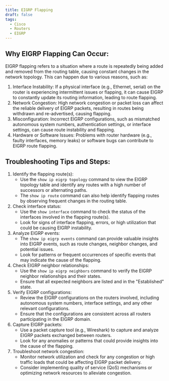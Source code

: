 ```yaml
---
title: EIGRP Flapping
draft: false
tags:
  - Cisco
  - Routers
  - EIGRP
---
```

## Why EIGRP Flapping Can Occur: 

EIGRP flapping refers to a situation where a route is repeatedly being added and removed from the routing table, causing constant changes in the network topology. This can happen due to various reasons, such as:

1. Interface Instability: If a physical interface (e.g., Ethernet, serial) on the router is experiencing intermittent issues or flapping, it can cause EIGRP to constantly update its routing information, leading to route flapping.
2. Network Congestion: High network congestion or packet loss can affect the reliable delivery of EIGRP packets, resulting in routes being withdrawn and re-advertised, causing flapping.
3. Misconfiguration: Incorrect EIGRP configurations, such as mismatched autonomous system numbers, authentication settings, or interface settings, can cause route instability and flapping.
4. Hardware or Software Issues: Problems with router hardware (e.g., faulty interfaces, memory leaks) or software bugs can contribute to EIGRP route flapping.

## Troubleshooting Tips and Steps:

1. Identify the flapping route(s):
    - Use the `show ip eigrp topology` command to view the EIGRP topology table and identify any routes with a high number of successors or alternating paths.
    - The `show ip route` command can also help identify flapping routes by observing frequent changes in the routing table.
2. Check interface status:
    - Use the `show interface` command to check the status of the interfaces involved in the flapping route(s).
    - Look for signs of interface flapping, errors, or high utilization that could be causing EIGRP instability.
3. Analyze EIGRP events:
    - The `show ip eigrp events` command can provide valuable insights into EIGRP events, such as route changes, neighbor changes, and potential issues.
    - Look for patterns or frequent occurrences of specific events that may indicate the cause of the flapping.
4. Check EIGRP neighbor relationships:
    - Use the `show ip eigrp neighbors` command to verify the EIGRP neighbor relationships and their states.
    - Ensure that all expected neighbors are listed and in the "Established" state.
5. Verify EIGRP configurations:
    - Review the EIGRP configurations on the routers involved, including autonomous system numbers, interface settings, and any other relevant configurations.
    - Ensure that the configurations are consistent across all routers participating in the EIGRP domain.
6. Capture EIGRP packets:
    - Use a packet capture tool (e.g., Wireshark) to capture and analyze EIGRP packets exchanged between routers.
    - Look for any anomalies or patterns that could provide insights into the cause of the flapping.
7. Troubleshoot network congestion:
    - Monitor network utilization and check for any congestion or high traffic loads that could be affecting EIGRP packet delivery.
    - Consider implementing quality of service (QoS) mechanisms or optimizing network resources to alleviate congestion.